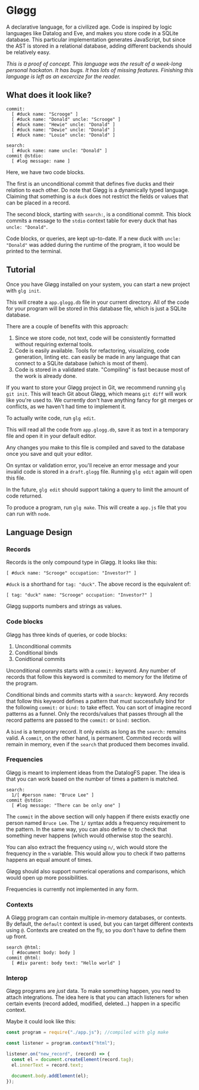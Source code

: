 # Gløgg

A declarative language, for a civilized age. Code is inspired by logic languages like Datalog and Eve, and makes you store code in a SQLite database. This particular implementation generates JavaScript, but
since the AST is stored in a relational database, adding different backends should be relatively easy.

_This is a proof of concept. This language was the result of a week-long personal hackaton. It has bugs. It has lots of missing features. Finishing this language is left as an excercize for the reader._

## What does it look like?

```
commit:
  [ #duck name: "Scrooge" ]
  [ #duck name: "Donald" uncle: "Scrooge" ]
  [ #duck name: "Hewie" uncle: "Donald" ]
  [ #duck name: "Dewie" uncle: "Donald" ]
  [ #duck name: "Louie" uncle: "Donald" ]

search:
  [ #duck name: name uncle: "Donald" ]
commit @stdio:
  [ #log message: name ]
```

Here, we have two code blocks.

The first is an unconditional commit that defines five ducks and their relation to each other.
Do note that Gløgg is a dynamically typed language. Claiming that something is a `duck` does not
restrict the fields or values that can be placed in a record.

The second block, starting with `search:`, is a conditional commit. This block commits a message
to the `stdio` context table for every duck that has `uncle: "Donald"`.

Code blocks, or queries, are kept up-to-date. If a new duck with `uncle: "Donald"` was added
during the runtime of the program, it too would be printed to the terminal.

## Tutorial

Once you have Gløgg installed on your system, you can start a new project with `glg init`.

This will create a `app.glogg.db` file in your current directory. All of the code for your program
will be stored in this database file, which is just a SQLite database.

There are a couple of benefits with this approach:

1. Since we store code, not text, code will be consistently formatted without requiring external tools.
2. Code is easily available. Tools for refactoring, visualizing, code generation, linting etc. can easily be made
   in any language that can connect to a SQLite database (which is most of them).
3. Code is stored in a validated state. "Compiling" is fast because most of the work is already done.

If you want to store your Gløgg project in Git, we recommend running `glg git init`. This will teach Git about
Gløgg, which means `git diff` will work like you're used to. We currently don't have anything fancy for git merges
or conflicts, as we haven't had time to implement it.

To actually write code, run `glg edit`.

This will read all the code from `app.glogg.db`, save it as text in a temporary file and open it in your default editor.

Any changes you make to this file is compiled and saved to the database once you save and quit your editor.

On syntax or validation error, you'll receive an error message and your invalid code is stored in a `draft.glogg` file.
Running `glg edit` again will open this file.

In the future, `glg edit` should support taking a query to limit the amount of code returned.

To produce a program, run `glg make`. This will create a `app.js` file that you can run with `node`.

## Language Design

### Records

Records is the only compound type in Gløgg. It looks like this:

```
[ #duck name: "Scrooge" occupation: "Investor?" ]
```

`#duck` is a shorthand for `tag: "duck"`. The above record is the equivalent of:

```
[ tag: "duck" name: "Scrooge" occupation: "Investor?" ]
```

Gløgg supports numbers and strings as values.

### Code blocks

Gløgg has three kinds of queries, or code blocks:

1. Unconditional commits
2. Conditional binds
3. Conidtional commits

Unconditional commits starts with a `commit:` keyword. Any number of records that follow this keyword is commited
to memory for the lifetime of the program.

Conditional binds and commits starts with a `search:` keyword. Any records that follow this keyword defines a
pattern that must successfully bind for the following `commit:` or `bind:` to take effect. You can sort of imagine
record patterns as a funnel. Only the records/values that passes through all the record patterns are passed to the
`commit:` or `bind:` section.

A `bind` is a temporary record. It only exists as long as the `search:` remains valid. A `commit`, on the other
hand, is permanent. Commited records will remain in memory, even if the `search` that produced them becomes invalid.

### Frequencies

Gløgg is meant to implement ideas from the DatalogFS paper. The idea is that you can work based on the number of times
a pattern is matched.

```
search:
  1/[ #person name: "Bruce Lee" ]
commit @stdio:
  [ #log message: "There can be only one" ]
```

The `commit` in the above section will only happen if there exists exactly one person named `Bruce Lee`. The `1/` syntax
adds a frequency requirement to the pattern. In the same way, you can also define `0/` to check that something never
happens (which would otherwise stop the search).

You can also extract the frequency using `n/`, wich would store the frequency in the `n` variable. This would allow you
to check if two patterns happens an equal amount of times.

Gløgg should also support numerical operations and comparisons, which would open up more possibilities.

Frequencies is currently not implemented in any form.

### Contexts

A Gløgg program can contain multiple in-memory databases, or contexts. By default, the `default` context is used,
but you can target different contexts using `@`. Contexts are created on the fly, so you don't have to define them
up front.

```
search @html:
  [ #document body: body ]
commit @html:
  [ #div parent: body text: "Hello world" ]
```

### Interop

Gløgg programs are _just_ data. To make something happen, you need to attach integrations. The idea here is that
you can attach listeners for when certain events (record added, modified, deleted...) happen in a specific context.

Maybe it could look like this:

```js
const program = require("./app.js"); //compiled with glg make

const listener = program.context("html");

listener.on("new_record", (record) => {
  const el = document.createElement(record.tag);
  el.innerText = record.text;

  document.body.addElement(el);
});
```
